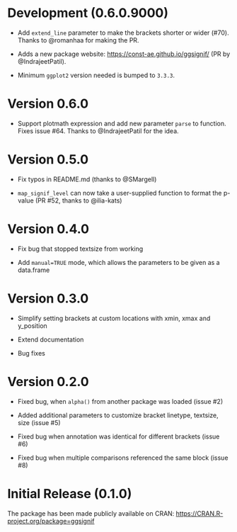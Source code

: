 # Development (0.6.0.9000)

- Add `extend_line` parameter to make the brackets shorter or wider (#70).
  Thanks to @romanhaa for making the PR.

- Adds a new package website: https://const-ae.github.io/ggsignif/ (PR by
  @IndrajeetPatil).
  
- Minimum `ggplot2` version needed is bumped to `3.3.3`.

# Version 0.6.0

- Support plotmath expression and add new parameter `parse` to function. Fixes
  issue #64. Thanks to @IndrajeetPatil for the idea.

# Version 0.5.0

- Fix typos in README.md (thanks to @SMargell)

- `map_signif_level` can now take a user-supplied function to format the p-value
  (PR #52, thanks to @ilia-kats)

# Version 0.4.0

- Fix bug that stopped textsize from working

- Add `manual=TRUE` mode, which allows the parameters to be given as a
  data.frame

# Version 0.3.0

- Simplify setting brackets at custom locations with xmin, xmax and y_position

- Extend documentation

- Bug fixes

# Version 0.2.0

- Fixed bug, when `alpha()` from another package was loaded (issue #2)

- Added additional parameters to customize bracket linetype, textsize, size
  (issue #5)

- Fixed bug when annotation was identical for different brackets (issue #6)

- Fixed bug when multiple comparisons referenced the same block (issue #8)

# Initial Release (0.1.0)

The package has been made publicly available on CRAN:
https://CRAN.R-project.org/package=ggsignif


